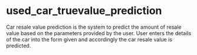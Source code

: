 # used_car_truevalue_prediction
Car resale value prediction is the system to predict the amount of resale value based on the parameters provided by the user. User enters the details of the car into the form given and accordingly the car resale value is predicted.
